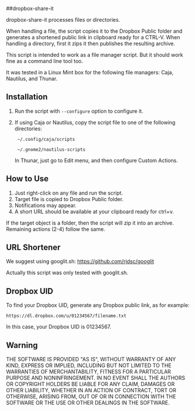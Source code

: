 ##dropbox-share-it

dropbox-share-it processes files or directories.

When handling a file, the script copies it to the Dropbox Public folder and generates a shortened public link in clipboard ready for a CTRL-V. When handling a directory, first it zips it then publishes the resulting archive.

This script is intended to work as a file manager script. But it should work fine as a command line tool too.

It was tested in a Linux Mint box for the following file managers: Caja, Nautilus, and Thunar.

## Installation

1. Run the script with `--configure` option to configure it.
2. If using Caja or Nautilus, copy the script file to one of the following directories:

        ~/.config/caja/scripts
    
        ~/.gnome2/nautilus-scripts

   In Thunar, just go to Edit menu, and then configure Custom Actions.

## How to Use

1. Just right-click on any file and run the script.
2. Target file is copied to Dropbox Public folder.
3. Notifications may appear.
4. A short URL should be available at your clipboard ready for ctrl+v.

If the target object is a folder, then the script will zip it into an archive. Remaining actions (2-4) follow the same.

## URL Shortener

We suggest using googlit.sh: https://github.com/rjdsc/googlit

Actually this script was only tested with googlit.sh.

## Dropbox UID

To find your Dropbox UID, generate any Dropbox public link, as for example:

    https://dl.dropbox.com/u/01234567/filename.txt

In this case, your Dropbox UID is 01234567.

## Warning

THE SOFTWARE IS PROVIDED "AS IS", WITHOUT WARRANTY OF ANY KIND, EXPRESS OR IMPLIED, INCLUDING BUT NOT LIMITED TO THE WARRANTIES OF MERCHANTABILITY, FITNESS FOR A PARTICULAR PURPOSE AND NONINFRINGEMENT. IN NO EVENT SHALL THE AUTHORS OR COPYRIGHT HOLDERS BE LIABLE FOR ANY CLAIM, DAMAGES OR OTHER LIABILITY, WHETHER IN AN ACTION OF CONTRACT, TORT OR OTHERWISE, ARISING FROM, OUT OF OR IN CONNECTION WITH THE SOFTWARE OR THE USE OR OTHER DEALINGS IN THE SOFTWARE.
